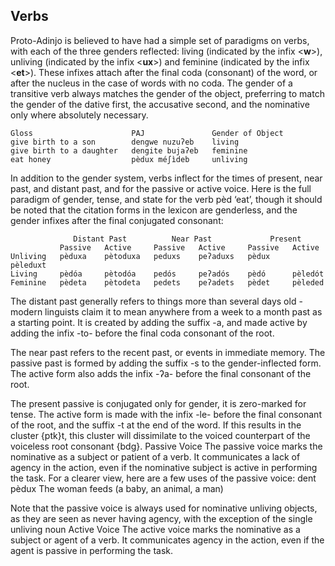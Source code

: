 Verbs
-----

Proto-Adinjo is believed to have had a simple set of paradigms on verbs, with each of the three genders reflected: living (indicated by the infix \<**w**\>), unliving (indicated by the infix \<**ux**\>) and feminine (indicated by the infix \<**et**\>). These infixes attach after the final coda (consonant) of the word, or after the nucleus in the case of words with no coda. The gender of a transitive verb always matches the gender of the object, preferring to match the gender of the dative first, the accusative second, and the nominative only where absolutely necessary.

```
Gloss                      PAJ               Gender of Object
give birth to a son        dengwe nuzuʔeb    living
give birth to a daughter   dengite bujaʔeb   feminine
eat honey                  pèdux méʃìdeb     unliving
```

In addition to the gender system, verbs inflect for the times of present, near past, and distant past, and for the passive or active voice. Here is the full paradigm of gender, tense, and state for the verb pèd ‘eat’, though it should be noted that the citation forms in the lexicon are genderless, and the gender infixes after the final conjugated consonant:


```
              Distant Past          Near Past             Present
           Passive   Active     Passive   Active     Passive   Active
Unliving   pèduxa    pètoduxa   peduxs    peʔaduxs   pèdux     pèleduxt
Living     pèdóa     pètodóa    pedós     peʔadós    pèdó      pèledót
Feminine   pèdeta    pètodeta   pedets    peʔadets   pèdet     pèleded
```
> 
The distant past generally refers to things more than several days old - modern linguists claim it to mean anywhere from a week to a month past as a starting point. It is created by adding the suffix -a, and made active by adding the infix -to- before the final coda consonant of the root.

The near past refers to the recent past, or events in immediate memory. The passive past is formed by adding the suffix -s to the gender-inflected form. The active form also adds the infix -ʔa- before the final consonant of the root.

The present passive is conjugated only for gender, it is zero-marked for tense. The active form is made with the infix -le- before the final consonant of the root, and the suffix -t at the end of the word. If this results in the cluster {ptk}t, this cluster will dissimilate to the voiced counterpart of the voiceless root consonant {bdg}.
Passive Voice
The passive voice marks the nominative as a subject or patient of a verb. It communicates a lack of agency in the action, even if the nominative subject is active in performing the task. For a clearer view, here are a few uses of the passive voice:
dent pèdux
The woman feeds (a baby, an animal, a man)

Note that the passive voice is always used for nominative unliving objects, as they are seen as never having agency, with the exception of the single unliving noun 
Active Voice
The active voice marks the nominative as a subject or agent of a verb. It communicates agency in the action, even if the agent is passive in performing the task.